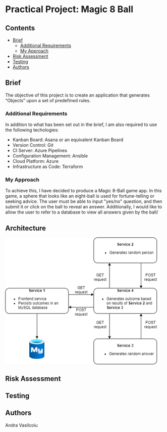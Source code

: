 # Practical Project: Magic 8 Ball

## Contents
* [Brief](#brief)
   * [Additional Requirements](#additional-requirements)
   * [My Approach](#my-approach)
* [Risk Assessment](#risk-assessment)
* [Testing](#testing)
* [Authors](#authors)

## Brief
The objective of this project is to create an application that generates “Objects” upon a set of predefined rules.

### Additional Requirements
In addition to what has been set out in the brief, I am also required to use the following techologies:
* Kanban Board: Asana or an equivalent Kanban Board
* Version Control: Git
* CI Server: Azure Pipelines
* Configuration Management: Ansible
* Cloud Platform: Azure
* Infrastructure as Code: Terraform

### My Approach
To achieve this, I have decided to produce a Magic 8-Ball game app. In this game, a sphere that looks like an eight-ball is used for fortune-telling or seeking advice. 
The user must be able to input "yes/no" question, and then submit it or click on the ball to reveal an answer.
Additionally, I would like to allow the user to refer to a database to view all answers given by the ball/

## Architecture
![Services](https://github.com/Andra1609/Magic8Ball/blob/main/images/services-diagram.png?raw=true)

## Risk Assessment

## Testing

## Authors
Andra Vasilcoiu
